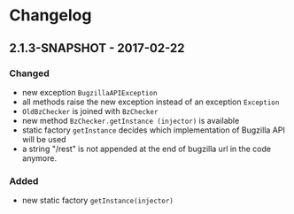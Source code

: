 # Changelog

## 2.1.3-SNAPSHOT - 2017-02-22

### Changed
- new exception `BugzillaAPIException`
- all methods raise the new exception instead of an exception `Exception`
- `OldBzChecker` is joined with `BzChecker`
- new method `BzChecker.getInstance (injector)` is available
- static factory `getInstance` decides which implementation of Bugzilla API will be used
- a string "/rest" is not appended at the end of bugzilla url in the code anymore.

### Added
- new static factory `getInstance(injector)`
